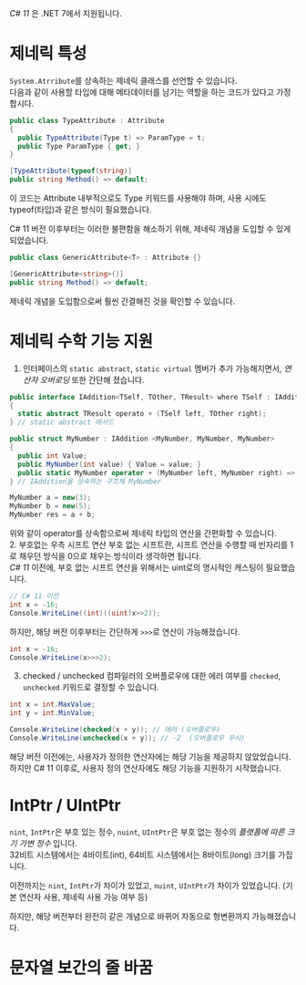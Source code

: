 _C# 11_ 은 .NET 7에서 지원됩니다.    

# 제네릭 특성
`System.Atrribute`를 상속하는 제네릭 클래스를 선언할 수 있습니다.      
다음과 같이 사용할 타입에 대해 메타데이터를 남기는 역할을 하는 코드가 있다고 가정합시다.
```cs
public class TypeAttribute : Attribute
{
  public TypeAttribute(Type t) => ParamType = t;
  public Type ParamType { get; }
}
```
```cs
[TypeAttribute(typeof(string)]
public string Method() => default;
```
이 코드는 Attribute 내부적으로도 Type 키워드를 사용해야 하며, 사용 시에도 typeof(타입)과 같은 방식이 필요했습니다.    

C# 11 버전 이후부터는 이러한 불편함을 해소하기 위해, 제네릭 개념을 도입할 수 있게 되었습니다.     
```cs
public class GenericAttribute<T> : Attribute {}
```
```cs
[GenericAttribute<string>()]
public string Method() => default;
```
제네릭 개념을 도입함으로써 훨씬 간결해진 것을 확인할 수 있습니다.   

# 제네릭 수학 기능 지원
1. 인터페이스의 `static abstract`, `static virtual` 멤버가 추가 가능해지면서, _연산자 오버로딩_ 또한 간단해 졌습니다.
```cs
public interface IAddition<TSelf, TOther, TResult> where TSelf : IAddition<TSelf, TOther, TResult>
{
  static abstract TResult operato + (TSelf left, TOther right);
} // static abstract 메서드

public struct MyNumber : IAddition <MyNumber, MyNumber, MyNumber>
{
  public int Value;
  public MyNumber(int value) { Value = value; }
  public static MyNumber operator + (MyNumber left, MyNumber right) => new MyNumber(left.Value + right.Value);
} // IAddition을 상속하는 구조체 MyNumber
```
```cs
MyNumber a = new(3);
MyNumber b = new(5);
MyNumber res = a + b;
```
위와 같이 operator를 상속함으로써 제네릭 타입의 연산을 간편화할 수 있습니다.      
2. 부호없는 우측 시프트 연산
부호 없는 시프트란, 시프트 연산을 수행할 때 빈자리를 1로 채우던 방식을 0으로 채우는 방식이라 생각하면 됩니다.     
_C# 11_ 이전에, 부호 없는 시프트 연산을 위해서는 uint로의 명시적인 캐스팅이 필요했습니다.
```cs
// C# 11 이전
int x = -16;
Console.WriteLine((int)((uint)x>>2));
```
하지만, 해당 버전 이후부터는 간단하게 `>>>`로 연산이 가능해졌습니다.
```cs
int x = -16;
Console.WriteLine(x>>>2);
```

3. checked / unchecked
컴파일러의 오버플로우에 대한 에러 여부를 `checked`, `unchecked` 키워드로 결정할 수 있습니다.
```cs
int x = int.MaxValue;
int y = int.MinValue;

Console.WriteLine(checked(x + y)); // 에러 (오버플로우)
Console.WriteLine(unchecked(x + y)); // -2  (오버플로우 무시)
```
해당 버전 이전에는, 사용자가 정의한 연산자에는 해당 기능을 제공하지 않았었습니다.        
하지만 C# 11 이후로, 사용자 정의 연산자에도 해당 기능을 지원하기 시작했습니다.      

# IntPtr / UIntPtr
`nint`, `IntPtr`은 부호 있는 정수, `nuint`, `UIntPtr`은 부호 없는 정수의 _플랫폼에 따른 크기 가변 정수_ 입니다.    
32비트 시스템에서는 4바이트(int), 64비트 시스템에서는 8바이트(long) 크기를 가집니다.     

이전까지는 `nint`, `IntPtr`가 차이가 있었고, `nuint`, `UIntPtr`가 차이가 있었습니다. (기본 연산자 사용, 제네릭 사용 가능 여부 등)    

하지만, 해당 버전부터 완전히 같은 개념으로 바뀌어 자동으로 형변환까지 가능해졌습니다. 

# 문자열 보간의 줄 바꿈
